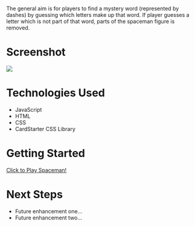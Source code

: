# <SPACEMAN>
The general aim is for players to find a mystery word (represented by dashes) by guessing which letters make up that word. If player guesses a letter which is not part of that word, parts of the spaceman figure is removed.

# Screenshot

<img src="https://imgur.com/a/IR3S01T">


# Technologies Used

- JavaScript
- HTML
- CSS
- CardStarter CSS Library

# Getting Started

[Click to Play Spaceman!](https://fc718.github.io/SPACEMAN/)

# Next Steps

- Future enhancement one...
- Future enhancement two... 